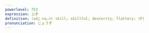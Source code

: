 ```yaml
---
powerlevel: 753
expression: 上手
definition: (adj-na,n) skill; skillful; dexterity; flattery; (P)
pronunciation: じょうず
---
```

